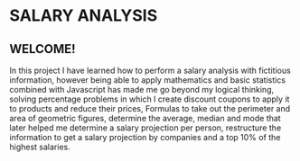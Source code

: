 # SALARY ANALYSIS 

## WELCOME!

In this project I have learned how to perform a salary analysis with fictitious information, however being able to apply mathematics and basic statistics combined with Javascript has made me go beyond my logical thinking, solving percentage problems in which I create discount coupons to apply it to products and reduce their prices, Formulas to take out the perimeter and area of geometric figures, determine the average, median and mode that later helped me determine a salary projection per person, restructure the information to get a salary projection by companies and a top 10% of the highest salaries.

